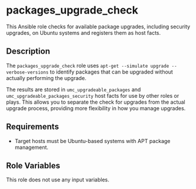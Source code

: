 # packages_upgrade_check

This Ansible role checks for available package upgrades, including security upgrades, on Ubuntu systems and registers them as host facts.

## Description

The `packages_upgrade_check` role uses `apt-get --simulate upgrade --verbose-versions` to identify packages that can be upgraded without actually performing the upgrade.

The results are stored in `umc_upgradeable_packages` and `umc_upgradeable_packages_security` host facts for use by other roles or plays. This allows you to separate the check for upgrades from the actual upgrade process, providing more flexibility in how you manage upgrades.

## Requirements

- Target hosts must be Ubuntu-based systems with APT package management.

## Role Variables

This role does not use any input variables.
